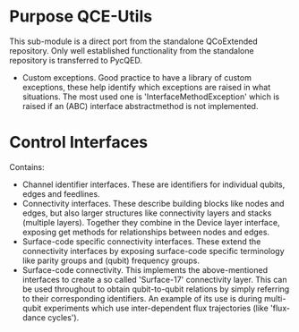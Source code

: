 Purpose QCE-Utils
===
This sub-module is a direct port from the standalone QCoExtended repository.
Only well established functionality from the standalone repository is transferred to PycQED.

- Custom exceptions. Good practice to have a library of custom exceptions, these help identify which exceptions are raised in what situations. The most used one is 'InterfaceMethodException' which is raised if an (ABC) interface abstractmethod is not implemented. 

Control Interfaces
===
Contains:
- Channel identifier interfaces. These are identifiers for individual qubits, edges and feedlines.
- Connectivity interfaces. These describe building blocks like nodes and edges, but also larger structures like connectivity layers and stacks (multiple layers). Together they combine in the Device layer interface, exposing get methods for relationships between nodes and edges.
- Surface-code specific connectivity interfaces. These extend the connectivity interfaces by exposing surface-code specific terminology like parity groups and (qubit) frequency groups.
- Surface-code connectivity. This implements the above-mentioned interfaces to create a so called 'Surface-17' connectivity layer. This can be used throughout to obtain qubit-to-qubit relations by simply referring to their corresponding identifiers. An example of its use is during multi-qubit experiments which use inter-dependent flux trajectories (like 'flux-dance cycles').  